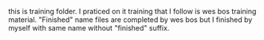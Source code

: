 this is training folder. I praticed on it training that I follow is wes bos training material.
"Finished" name files are completed by wes bos but I finished by myself with same name without "finished" suffix.
